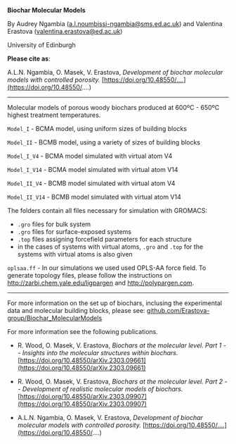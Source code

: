 **Biochar Molecular Models**

By Audrey Ngambia (a.l.noumbissi-ngambia@sms.ed.ac.uk) and Valentina Erastova (valentina.erastova@ed.ac.uk)

University of Edinburgh


**Please cite as**: 

A.L.N. Ngambia, O. Masek, V. Erastova, _Development of biochar molecular models with controlled porosity._ [https://doi.org/10.48550/....](https://doi.org/10.48550/....)


---

Molecular models of porous woody biochars produced at 600ºC - 650ºC highest treatment temperatures.

`Model_I` - BCMA model, using uniform sizes of building blocks 

`Model_II` - BCMB model, using a variety of sizes of building blocks 

`Model_I_V4` - BCMA model simulated with virtual atom V4

`Model_I_V14` - BCMA model simulated with virtual atom V14

`Model_II_V4` - BCMB model simulated with virtual atom V4

`Model_II_V14` - BCMB model simulated with virtual atom V14


The folders contain all files necessary for simulation with GROMACS:
 - `.gro` files for bulk system
 - `.gro` files for surface-exposed systems
 - `.top` files assigning forcefield parameters for each structure
 -  in the cases of systems with virtual atoms, `.gro` and `.top` for the systems with virtual atoms is also given


`oplsaa.ff` - In our simulations we used used OPLS-AA force field. 
To generate topology files, please follow the instructions on http://zarbi.chem.yale.edu/ligpargen and http://polypargen.com.


-----
For more information on the set up of biochars, inclusing the experimental data and molecular building blocks, please see: [github.com/Erastova-group/Biochar_MolecularModels](https://github.com/Erastova-group/Biochar_MolecularModels)

For more information see the following publications.

- R. Wood, O. Masek, V. Erastova, _Biochars at the molecular level. Part 1 -- Insights into the molecular structures within biochars._ [https://doi.org/10.48550/arXiv.2303.09661](https://doi.org/10.48550/arXiv.2303.09661)

- R. Wood, O. Masek, V. Erastova, _Biochars at the molecular level. Part 2 -- Development of realistic molecular models of biochars._ [https://doi.org/10.48550/arXiv.2303.09907](https://doi.org/10.48550/arXiv.2303.09907)

- A.L.N. Ngambia, O. Masek, V. Erastova, _Development of biochar molecular models with controlled porosity._ [https://doi.org/10.48550/....](https://doi.org/10.48550/....)







